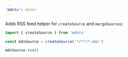 ```yaml
---
'mdxts': minor
---
```


Adds RSS feed helper for `createSource` and `mergeSources`:

```js
import { createSource } from 'mdxts'

const mdxSource = createSource('*/**/*.mdx')

mdxSource.rss()
```
